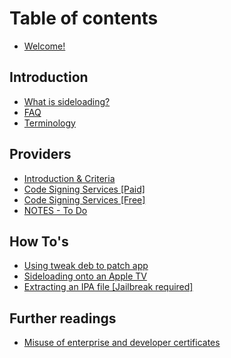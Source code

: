# Table of contents

* [Welcome!](README.md)

## Introduction

* [What is sideloading?](introduction/what-is-sideloading.md)
* [FAQ](introduction/faq.md)
* [Terminology](introduction/terminology.md)

## Providers

* [Introduction & Criteria](providers/introduction-1.md)
* [Code Signing Services \[Paid\]](providers/code-signing-services.md)
* [Code Signing Services \[Free\]](providers/code-signing-services-free.md)
* [NOTES - To Do](providers/notes-to-do.md)

## How To's

* [Using tweak deb to patch app](how-tos/using-tweak-deb-to-patch-app.md)
* [Sideloading onto an Apple TV](how-tos/sideloading-onto-an-apple-tv.md)
* [Extracting an IPA file \[Jailbreak required\]](how-tos/extracting-an-ipa-file-jailbreak-required.md)

## Further readings

* [Misuse of enterprise and developer certificates](https://www.theiphonewiki.com/wiki/Misuse_of_enterprise_and_developer_certificates)

